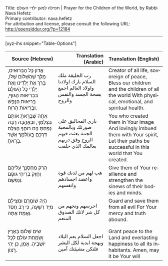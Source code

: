 <html>
<head></head>
<body>
Title: תפילה למען ילדי העולם | Prayer for the Children of the World, by Rabbi Nava Hefetz<br />
Primary contributor: nava.hefetz<br />
For attribution and license, please consult the following URL: <a href="http://opensiddur.org/?p=12184">http://opensiddur.org/?p=12184</a>
<p />
<hr />

[xyz-ihs snippet="Table-Options"]<table style="margin-left: auto; margin-right: auto;" class="draggable">
<thead><tr><th id="x" style="text-align: right;">Source (Hebrew)</th><th style="text-align: right;">Translation (Arabic)</th><th style="text-align: left;">Translation (English)</th></tr></thead>
<tbody>
<tr>
<td style="vertical-align: top;" width="32%">
<div class="liturgy" lang="he">
אֲדוֹן כׇּל הַבְּרוּאִים, מֶלֶךְ שֶׁהַשָּׁלוֹם שֶׁלּוֹ,
בָּרֵךְ אֶת יְלָדֵינוּ וְאֶת יַלְדֵי כׇּל הָעוֹלָם
בִּבְרִיאוּת הַגּוּף, בְּרִיאוּת הַנֶּפֶשׁ וּבְרִיאוּת הָרוּחַ.
</span></div></td>

<td style="vertical-align: top;" width="32%">
<div class="arabic" lang="ar">

رب الخليقة ملك السلام
بارك اولادنا واولاد العالم اجمع
بصحة الجسد والنفس والروح
</span></div></td>

<td style="vertical-align: top;" width="36%">
<div class="english" lang="en">
Creator of all life, sovereign of peace,
Bless our children and the children of all the world
With physical, emotional, and spiritual health.
</div></td>
</tr>


<tr>
<td style="vertical-align: top;" width="32%">
<div class="liturgy" lang="he">
אַתָּה שֶׁבָּרָאתָ אוֹתָם בְּצַלְמֶךָ,
וּבְאַהֲבָה רַבָּה נָפַחְתָּ בָּם רוּחֲךָ
הַצְלַח דָּרְכָם בְּעוֹלָמְךָ אֲשֶׁר בָּרָאתָ.
</span></div></td>

<td style="vertical-align: top;" width="32%">
<div class="arabic" lang="ar">

باري المخاليق على صورتك
وبالمحبة الجمة بعثت فيهم الروح
وفق دربهم بعالمك الذي خلقت
</span></div></td>

<td style="vertical-align: top;" width="36%">
<div class="english" lang="en">
You who created them in Your image
And lovingly imbued them with Your spirit,
Let their paths be successful in this world that You created.
</div></td>
</tr>


<tr>
<td style="vertical-align: top;" width="32%">
<div class="liturgy" lang="he">
הָרֵק מֵחָסְנֶךָ עֲלֵיהֶם וְחָזֵק בְּרִיחֵי גּוּפָם וְנַפְשָׁם.
</span></div></td>

<td style="vertical-align: top;" width="32%">
<div class="arabic" lang="ar">

هب لهم من لدنك قوة واعضد اجسادهم وانفسهم
</span></div></td>

<td style="vertical-align: top;" width="36%">
<div class="english" lang="en">
Give them of Your resilience and strengthen the sinews of their bodies and minds.
</div></td>
</tr>


<tr>
<td style="vertical-align: top;" width="32%">
<div class="liturgy" lang="he">
הֶיֵה שׁוֹמְרָם וּמַצִּילָם מִיַּד רְשָׁעָה,
כִּי רַב חֶסֶד וְאֱמֶת אַתָּה.
</span></div></td>

<td style="vertical-align: top;" width="32%">
<div class="arabic" lang="ar">

احرسهم ونجهم من كل شر
لانك الصدوق المنعم
</span></div></td>

<td style="vertical-align: top;" width="36%">
<div class="english" lang="en">
Guard and save them from all evil
For Your mercy and truth abound.
</div></td>
</tr>


<tr>
<td style="vertical-align: top;" width="32%">
<div class="liturgy" lang="he">
שִׂים שָׁלוֹם בָּאָרֶץ וְשִׂמְחַת עוֹלָם לְכׇל יוֹשְׁבֶיהָ.
אָמֵן, כֵּן יְהִי רָצוֹן.
</span></div></td>

<td style="vertical-align: top;" width="32%">
<div class="arabic" lang="ar">

اجعل السلام يعم البلاد وبهجة ابدية لكل البشر
فلتكن مشيئتك آمين
</span></div></td>

<td style="vertical-align: top;" width="36%">
<div class="english" lang="en">
Grant peace to the Land and everlasting happiness to all its inhabitants.
Amen, may it be Your will
</div></td>
</tr>
</tbody></table>
</body>
</html>
